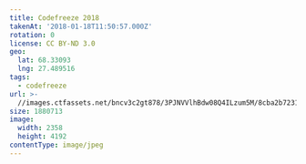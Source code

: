 ```yaml
---
title: Codefreeze 2018
takenAt: '2018-01-18T11:50:57.000Z'
rotation: 0
license: CC BY-ND 3.0
geo:
  lat: 68.33093
  lng: 27.489516
tags:
  - codefreeze
url: >-
  //images.ctfassets.net/bncv3c2gt878/3PJNVVlhBdw08Q4ILzum5M/8cba2b72316da941cc1c286faedc1fcc/codefreeze-2018_39091605814_o
size: 1880713
image:
  width: 2358
  height: 4192
contentType: image/jpeg
---
```


